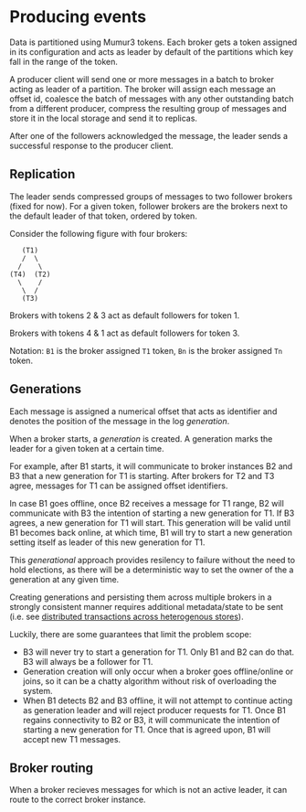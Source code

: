 # Producing events

Data is partitioned using Mumur3 tokens. Each broker gets a token assigned in its configuration and acts as leader by default of the partitions which key fall in the range of the token.

A producer client will send one or more messages in a batch to broker acting as leader of a partition. The broker will assign each message an offset id, coalesce the batch of messages with any other outstanding batch from a different producer, compress the resulting group of messages and store it in the local storage and send it to replicas.

After one of the followers acknowledged the message, the leader sends a successful response to the producer client.

## Replication

The leader sends compressed groups of messages to two follower brokers (fixed for now). For a given token, follower brokers are the brokers next to the default leader of that token, ordered by token.

Consider the following figure with four brokers:

```
   (T1)
   /  \
  /    \
(T4)  (T2)
  \    /
   \  /
   (T3)
```

Brokers with tokens 2 & 3 act as default followers for token 1.

Brokers with tokens 4 & 1 act as default followers for token 3.

Notation: `B1` is the broker assigned `T1` token, `Bn` is the broker assigned `Tn` token.

## Generations

Each message is assigned a numerical offset that acts as identifier and denotes the position of the message in the log _generation_.

When a broker starts, a _generation_ is created. A generation marks the leader for a given token at a certain time.

For example, after B1 starts, it will communicate to broker instances B2 and B3 that a new generation for T1 is starting. After brokers for T2 and T3 agree, messages for T1 can be assigned offset identifiers.

In case B1 goes offline, once B2 receives a message for T1 range, B2 will communicate with B3 the intention of starting a new generation for T1. If B3 agrees, a new generation for T1 will start. This generation will be valid until B1 becomes back online, at which time, B1 will try to start a new generation setting itself as leader of this new generation for T1.

This _generational_ approach provides resilency to failure without the need to hold elections, as there will be a deterministic way to set the owner of the a generation at any given time.

Creating generations and persisting them across multiple brokers in a strongly consistent manner requires additional metadata/state to be sent (i.e. see [distributed transactions across heterogenous stores](https://www.researchgate.net/publication/282156834_Scalable_Distributed_Transactions_across_Heterogeneous_Stores)).

Luckily, there are some guarantees that limit the problem scope:

- B3 will never try to start a generation for T1. Only B1 and B2 can do that. B3 will always be a follower for T1.
- Generation creation will only occur when a broker goes offline/online or joins, so it can be a chatty algorithm without risk of overloading the system.
- When B1 detects B2 and B3 offline, it will not attempt to continue acting as generation leader and will reject producer requests for T1. Once B1 regains connectivity to B2 or B3, it will communicate the intention of starting a new generation for T1. Once that is agreed upon, B1 will accept new T1 messages.

## Broker routing

When a broker recieves messages for which is not an active leader, it can route to the correct broker instance.
